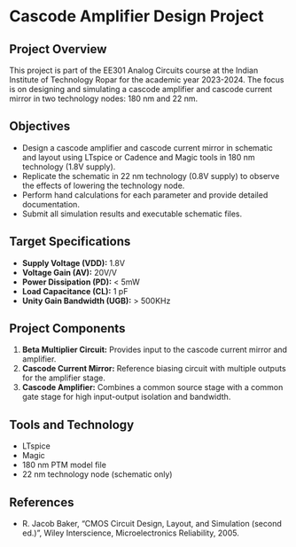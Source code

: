 # Cascode Amplifier Design Project

## Project Overview
This project is part of the EE301 Analog Circuits course at the Indian Institute of Technology Ropar for the academic year 2023-2024. The focus is on designing and simulating a cascode amplifier and cascode current mirror in two technology nodes: 180 nm and 22 nm.

## Objectives
- Design a cascode amplifier and cascode current mirror in schematic and layout using LTspice or Cadence and Magic tools in 180 nm technology (1.8V supply).
- Replicate the schematic in 22 nm technology (0.8V supply) to observe the effects of lowering the technology node.
- Perform hand calculations for each parameter and provide detailed documentation.
- Submit all simulation results and executable schematic files.

## Target Specifications
- **Supply Voltage (VDD):** 1.8V
- **Voltage Gain (AV):** 20V/V
- **Power Dissipation (PD):** < 5mW
- **Load Capacitance (CL):** 1 pF
- **Unity Gain Bandwidth (UGB):** > 500KHz

## Project Components
1. **Beta Multiplier Circuit:** Provides input to the cascode current mirror and amplifier.
2. **Cascode Current Mirror:** Reference biasing circuit with multiple outputs for the amplifier stage.
3. **Cascode Amplifier:** Combines a common source stage with a common gate stage for high input-output isolation and bandwidth.

## Tools and Technology
- LTspice
- Magic
- 180 nm PTM model file
- 22 nm technology node (schematic only)

## References
- R. Jacob Baker, “CMOS Circuit Design, Layout, and Simulation (second ed.)”, Wiley Interscience, Microelectronics Reliability, 2005.
